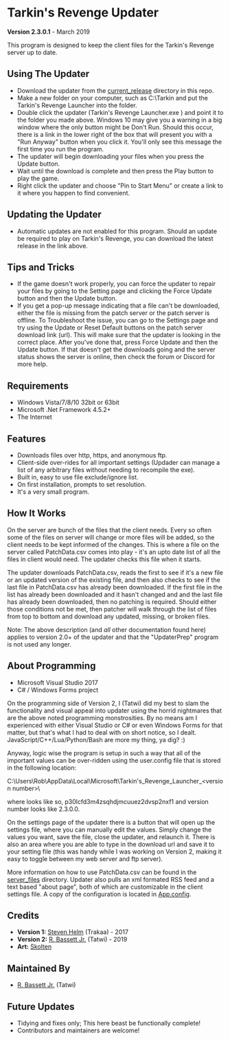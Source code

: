 # Tarkin's Revenge Updater
**Version 2.3.0.1** - March 2019  

This program is designed to keep the client files for the Tarkin's Revenge server up to date.

## Using The Updater

- Download the updater from the [current_release](./current_release) directory in this repo.
- Make a new folder on your computer, such as C:\Tarkin and put the Tarkin's Revenge Launcher into the folder.
- Double click the updater (Tarkin's Revenge Launcher.exe ) and point it to the folder you made above. Windows 10 may give you a warning in a big window where the only button might be Don't Run. Should this occur, there is a link in the lower right of the box that will present you with a "Run Anyway" button when you click it. You'll only see this message the first time you run the program.
- The updater will begin downloading your files when you press the Update button.
- Wait until the download is complete and then press the Play button to play the game.
- Right click the updater and choose "Pin to Start Menu" or create a link to it where you happen to find convenient.

## Updating the Updater

- Automatic updates are not enabled for this program. Should an update be required to play on Tarkin's Revenge, you can download the latest release in the link above.

## Tips and Tricks

- If the game doesn't work properly, you can force the updater to repair your files by going to the Setting page and clicking the Force Update button and then the Update button.
- If you get a pop-up message indicating that a file can't be downloaded, either the file is missing from the patch server or the patch server is offline. To Troubleshoot the issue, you can go to the Settings page and try using the Update or Reset Default buttons on the patch server download link (url). This will make sure that the updater is looking in the correct place. After you've done that, press Force Update and then the Update button. If that doesn't get the downloads going and the server status shows the server is online, then check the forum or Discord for more help.

## Requirements

- Windows Vista/7/8/10 32bit or 63bit
- Microsoft .Net Framework 4.5.2+
- The Internet

## Features

- Downloads files over http, https, and anonymous ftp.
- Client-side over-rides for all important settings (Updader can manage a list of any arbitrary files without needing to recompile the exe).
- Built in, easy to use file exclude/ignore list.
- On first installation, prompts to set resolution.
- It's a very small program.

## How It Works
On the server are bunch of the files that the client needs. Every so often some of the files on server will change or more files will be added, so the client needs to be kept informed of the changes. This is where a file on the server called PatchData.csv comes into play - it's an upto date list of all the files in client would need. The updater checks this file when it starts.  

The updater downloads PatchData.csv, reads the first to see if it's a new file or an updated version of the existing file, and then also checks to see if the last file in PatchData.csv has already been downloaded. If the first file in the list has already been downloaded and it hasn't changed and and the last file has already been downloaded, then no patching is required. Should either those conditions not be met, then patcher will walk through the list of files from top to bottom and download any updated, missing, or broken files.  

Note: The above description (and *all* other documentation found here) applies to version 2.0+ of the updater and that the "UpdaterPrep" program is not used any longer.

## About Programming

- Microsoft Visual Studio 2017
- C# / Windows Forms project

On the programming side of Version 2, I (Tatwi) did my best to slam the functionality and visual appeal into updater using the horrid nightmares that are the above noted programming monstrosities. By no means am I experienced with either Visual Studio or C# or even Windows Forms for that matter, but that's what I had to deal with on short notice, so I dealt. JavaScript/C++/Lua/Python/Bash are more my thing, ya dig? :)  

Anyway, logic wise the program is setup in such a way that all of the important values can be over-ridden using the user.config file that is stored in the following location:  

C:\Users\Rob\AppData\Local\Microsoft\Tarkin's_Revenge_Launcher_<file hash>\<version number>\  

where <file hash> looks like so, p30lcfd3m4zsqhdjmcuuez2dvsp2nxf1 and version number looks like 2.3.0.0. 

On the settings page of the updater there is a button that will open up the settings file, where you can manually edit the values. Simply change the values you want, save the file, close the updater, and relaunch it. There is also an area where you are able to type in the download url and save it to your setting file (this was handy while I was working on Version 2, making it easy to toggle between my web server and ftp server).  

More information on how to use PatchData.csv can be found in the [server_files](./server_files) directory. Updater also pulls an xml formated RSS feed and a text based "about page", both of which are customizable in the client settings file. A copy of the configuration is located in [App.config](./Updater/App.config).  

## Credits

- **Version 1:**  [Steven Helm](https://github.com/Trakaa) (Trakaa) - 2017
- **Version 2:** [R. Bassett Jr.](https://github.com/Tatwi) (Tatwi) - 2019
- **Art:** [Skolten](https://tarkinswg.com/index.php?/profile/7-skolten/)

## Maintained By

- [R. Bassett Jr.](https://github.com/Tatwi) (Tatwi)

## Future Updates
- Tidying and fixes only; This here beast be functionally complete!
- Contributors and maintainers are welcome! 